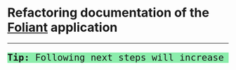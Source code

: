 # Refactoring documentation of the [Foliant](https://github.com/foliant-docs/foliant) application

---

<pre style="font-size: 150%; background-color: #8cedac"><strong>Tip:</strong> Following next steps will increase your workflow efficiency.</pre>
